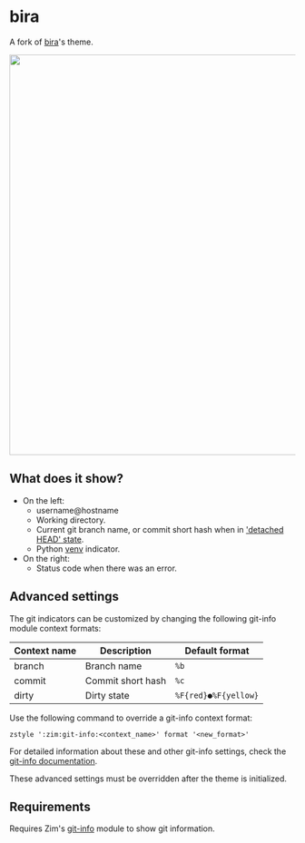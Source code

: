 bira
====

A fork of [bira]'s theme.

<img width="706" src="https://zimfw.github.io/images/prompts/bira@2.png">

What does it show?
------------------

  * On the left:
    * username@hostname
    * Working directory.
    * Current git branch name, or commit short hash when in ['detached HEAD' state].
    * Python [venv] indicator.
  * On the right:
    * Status code when there was an error.

Advanced settings
-----------------

The git indicators can be customized by changing the following git-info module
context formats:

| Context name | Description       | Default format       |
| ------------ | ----------------- | -------------------- |
| branch       | Branch name       | `%b`                 |
| commit       | Commit short hash | `%c`                 |
| dirty        | Dirty state       | `%F{red}●%F{yellow}` |

Use the following command to override a git-info context format:

    zstyle ':zim:git-info:<context_name>' format '<new_format>'

For detailed information about these and other git-info settings, check the
[git-info documentation].

These advanced settings must be overridden after the theme is initialized.

Requirements
------------

Requires Zim's [git-info] module to show git information.

[bira]: https://github.com/ohmyzsh/ohmyzsh/blob/master/themes/bira.zsh-theme
['detached HEAD' state]: https://git-scm.com/docs/git-checkout#_detached_head
[venv]: https://docs.python.org/3/library/venv.html
[git-info documentation]: https://github.com/zimfw/git-info/blob/master/README.md#settings
[git-info]: https://github.com/zimfw/git-info
